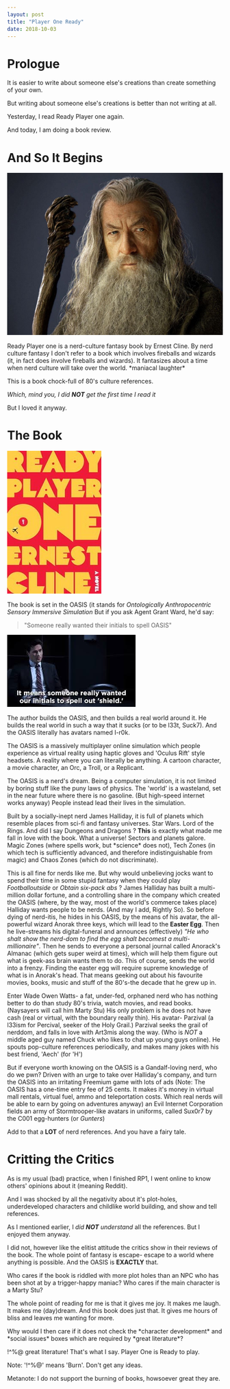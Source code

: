 ```yaml
---
layout: post
title: "Player One Ready"
date: 2018-10-03
---
```


# Prologue
It is easier to write about someone else's creations than create something of your own. 

But writing about someone else's creations is better than not writing at all.

Yesterday, I read Ready Player one again.

And today, I am doing a book review.

# And So It Begins

![Gandalf](/images/Gandalf-2.jpg)

Ready Player one is a nerd-culture fantasy book by Ernest Cline. By nerd culture fantasy I don't refer to a book which involves fireballs and wizards (it, in fact does involve fireballs and wizards). It fantasizes about a time when nerd culture will take over the world. \*maniacal laughter\*

This is a book chock-full of 80's culture references. 

*Which, mind you, I did **NOT** get the first time I read it*

But I loved it anyway.

# The Book

![RP1](/images/rp1.jpg)

The book is set in the OASIS (it stands for *Ontologically Anthropocentric Sensory Immersive Simulation* But if you ask Agent Grant Ward, he'd say: 
> "Someone really wanted their initials to spell OASIS"

![SHIELD](/images/ward.jpeg)

The author builds the OASIS, and then builds a real world around it. He builds the real world in such a way that it sucks (or to be l33t, Suck7). And the OASIS literally has avatars named I-r0k.

The OASIS is a massively multiplayer online simulation which people experience as virtual reality using haptic gloves and 'Oculus Rift' style headsets. A reality where you can literally be anything. A cartoon character, a movie character, an Orc, a Troll, or a Replicant.

The OASIS is a nerd's dream. Being a computer simulation, it is not limited by boring stuff like the puny laws of physics. The 'world' is a wasteland, set in the near future where there is no gasoline. (But high-speed internet works anyway) People instead lead their lives in the simulation.

Built by a socially-inept nerd James Halliday, it is full of planets which resemble places from sci-fi and fantasy universes. Star Wars. Lord of the Rings. And did I say Dungeons and Dragons ? **This** is exactly what made me fall in love with the book. What a universe! Sectors and planets galore. Magic Zones (where spells work, but \*science\* does not), Tech Zones (in which tech is sufficiently advanced, and therefore indistinguishable from magic) and Chaos Zones (which do not discriminate).

This is all fine for nerds like me. But why would unbelieving jocks want to spend their time in some stupid fantasy when they could play *Footballoutside* or *Obtain six-pack abs* ? James Halliday has built a multi-million dollar fortune, and a controlling share in the company which created the OASIS (where, by the way, most of the world's commerce takes place) Halliday wants people to be nerds. (And may I add, Rightly So). So before dying of nerd-itis, he hides in his OASIS, by the means of his avatar, the all-powerful wizard Anorak three keys, which will lead to the **Easter Egg**. Then he live-streams his digital-funeral and announces (effectively) *"He who shalt show the nerd-dom to find the egg shalt becomest a multi-millionaire"*. Then he sends to everyone a personal journal called Anorack's Almanac (which gets super weird at times), which will help them figure out what is geek-ass brain wants them to do. This of course, sends the world into a frenzy. Finding the easter egg will require supreme knowledge of what is in Anorak's head. That means geeking out about his favourite movies, books, music and stuff of the 80's-the decade that he grew up in.

Enter Wade Owen Watts- a fat, under-fed, orphaned nerd who has nothing better to do than study 80's trivia, watch movies, and read books. (Naysayers will call him Marty Stu) His only problem is he does not have cash (real or virtual, with the boundary really thin). His avatar- Parzival (a l33ism for Percival, seeker of the Holy Grail.) Parzival seeks the grail of nerddom, and falls in love with Art3mis along the way. (Who is *NOT* a middle aged guy named Chuck who likes to chat up young guys online). He spouts pop-culture references periodically, and makes many jokes with his best friend, 'Aech' (for 'H')

But if everyone worth knowing on the OASIS is a Gandalf-loving nerd, who do we pwn? Driven with an urge to take over Halliday's company, and turn the OASIS into an irritating Freemium game with lots of ads (Note: The OASIS has a one-time entry fee of 25 cents. It makes it's money in virtual mall rentals, virtual fuel, ammo and teleportation costs. Which real nerds will be able to earn by going on adventures anyway) an Evil Internet Corporation fields an army of Stormtrooper-like avatars in uniforms, called Sux0r7 by the C001 egg-hunters (or *Gunters*)

Add to that a **LOT** of nerd references. And you have a fairy tale.

# Critting the Critics

As is my usual (bad) practice, when I finished RP1, I went online to know others' opinions about it (meaning Reddit). 

And I was shocked by all the negativity about it's plot-holes, underdeveloped characters and childlike world building, and show and tell references.

As I mentioned earlier, I *did **NOT** understand* all the references. But I enjoyed them anyway.

I did not, however like the elitist attitude the critics show in their reviews of the book. The whole point of fantasy is escape- escape to a world where anything is possible. And the OASIS is **EXACTLY** that.

Who cares if the book is riddled with more plot holes than an NPC who has been shot at by a trigger-happy maniac? Who cares if the main character is a Marty Stu?

The whole point of reading for me is that it gives me joy. It makes me laugh. It makes me (day)dream. And this book does just that. It gives me hours of bliss and leaves me wanting for more.

Why would I then care if it does not check the \*character development\* and \*social issues\* boxes which are required by \*great literature\*?

!^%@ great literature! That's what I say.
Player One is Ready to play.

Note: '!^%@' means 'Burn'. Don't get any ideas.

Metanote: I do not support the burning of books, howsoever great they are.
